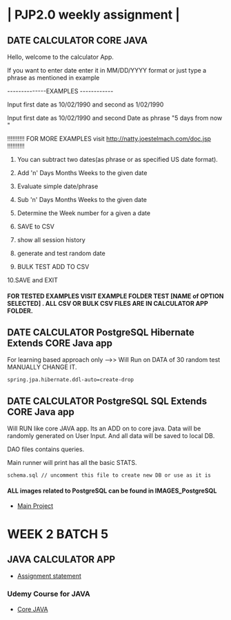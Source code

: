 | PJP2.0 weekly assignment |
===========================

## DATE CALCULATOR CORE JAVA


Hello, welcome to the calculator App.

If you want to enter date enter it in MM/DD/YYYY format or just type a phrase as mentioned in example

--------------EXAMPLES ------------

 Input first date as 10/02/1990  and second as 1/02/1990

 Input first date as 10/02/1990  and second Date as phrase "5 days from now "

!!!!!!!!!!     FOR MORE EXAMPLES visit http://natty.joestelmach.com/doc.jsp     !!!!!!!!!!

1. You can subtract two dates(as phrase or as specified US date format).

2. Add 'n' Days  Months Weeks to the given date

3. Evaluate simple date/phrase

4. Sub 'n' Days Months Weeks to the given date

5. Determine the Week number for a given a date

6. SAVE to CSV

7. show all session history

8. generate and test random date

9. BULK TEST ADD TO CSV

10.SAVE and EXIT



#### FOR TESTED EXAMPLES VISIT EXAMPLE FOLDER TEST [NAME of OPTION SELECTED] . ALL CSV OR BULK CSV FILES ARE IN CALCULATOR APP FOLDER.


## DATE CALCULATOR PostgreSQL Hibernate Extends CORE Java app 

For learning based approach only -->> Will Run on DATA of 30 random test MANUALLY CHANGE IT. 

```
spring.jpa.hibernate.ddl-auto=create-drop 
```

## DATE CALCULATOR PostgreSQL SQL Extends CORE Java app 

Will RUN like core JAVA app. Its an ADD on to core java. Data will be randomly generated on User Input. And all data will be saved to local DB. 

DAO files contains queries.

Main runner will print has all the basic STATS.

```
schema.sql // uncomment this file to create new DB or use as it is
```
#### ALL images related to PostgreSQL can be found in IMAGES_PostgreSQL


* [Main Project](https://github.com/mukeshbasira/PJP2.0)

# WEEK 2 BATCH 5

## JAVA CALCULATOR APP

- [Assignment statement](https://github.com/mukeshbasira/PJP2.0/blob/week2_java_calculator/Assignments/Week%202%20Assignment.pdf)

### Udemy Course for JAVA
- [Core JAVA](https://www.udemy.com/course/corejavamadeeasy/?utm_source=adwords&utm_medium=udemyads&utm_campaign=Java_v.PROF_la.EN_cc.INDIA_ti.6336&utm_content=deal4584&utm_term=_._ag_81264948185_._ad_437511380830_._kw__._de_c_._dm__._pl__._ti_dsa-774930034289_._li_20468_._pd__._&matchtype=b&gclid=Cj0KCQjwp4j6BRCRARIsAGq4yMFnZ0r3p7Y5MurcShhWn-fBpqXo3v8N_C2Qw1zwyWXbK0fRHN5S8nQaApduEALw_wcB)
